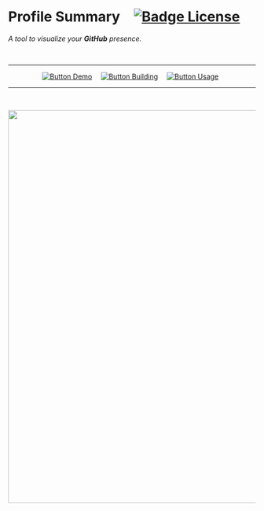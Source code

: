 
# Profile Summary   [![Badge License]][License]

*A tool to visualize your **GitHub** presence.*

<br>

<div align = center>

---

[![Button Demo]][Demo]   
[![Button Building]][Building]   
[![Button Usage]][Usage] 

---

<br>

<img
    src = 'https://user-images.githubusercontent.com/1521451/34072014-4451dbf6-e280-11e7-90a7-32ad1f313541.PNG](https://avatars.githubusercontent.com/u/120407369?v=4)'
    width = 800
/>

</div>


<!----------------------------------------------------------------------------->

[Demo]: https://profile-summary-for-github.com/

[Building]: Documentation/Building.md
[License]: LICENSE
[Usage]: Documentation/Usage.md


<!--------------------------------[ Badges ]----------------------------------->

[Badge License]: https://img.shields.io/badge/License-Apache_2.0-D22128?style=for-the-badge


<!-------------------------------[ Buttons ]----------------------------------->

[Button Building]: https://img.shields.io/badge/Building-7952B3?style=for-the-badge&logoColor=white&logo=AzureArtifacts
[Button Usage]: https://img.shields.io/badge/Usage-239120?style=for-the-badge&logoColor=white&logo=GitBook
[Button Demo]: https://img.shields.io/badge/Demo-0091BD?style=for-the-badge&logoColor=white&logo=AppleArcade
